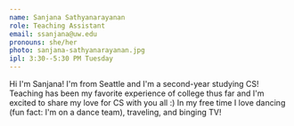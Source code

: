 ```yaml
---
name: Sanjana Sathyanarayanan
role: Teaching Assistant
email: ssanjana@uw.edu
pronouns: she/her
photo: sanjana-sathyanarayanan.jpg
ipl: 3:30--5:30 PM Tuesday
---
```


Hi I'm Sanjana! I'm from Seattle and I'm a second-year studying CS! Teaching has been my favorite experience of college thus far and I'm excited to share my love for CS with you all :) In my free time I love dancing (fun fact: I'm on a dance team), traveling, and binging TV!
